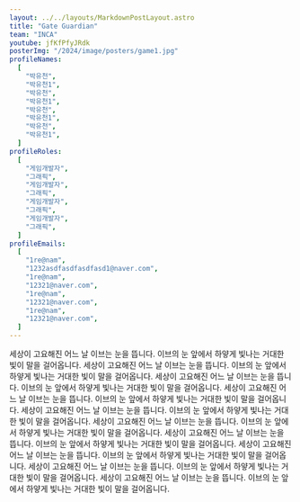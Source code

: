 ```yaml
---
layout: ../../layouts/MarkdownPostLayout.astro
title: "Gate Guardian"
team: "INCA"
youtube: jfKfPfyJRdk
posterImg: "/2024/image/posters/game1.jpg"
profileNames:
  [
    "박유천",
    "박유천1",
    "박유천",
    "박유천1",
    "박유천",
    "박유천1",
    "박유천",
    "박유천1",
  ]
profileRoles:
  [
    "게임개발자",
    "그래픽",
    "게임개발자",
    "그래픽",
    "게임개발자",
    "그래픽",
    "게임개발자",
    "그래픽",
  ]
profileEmails:
  [
    "1re@nam",
    "1232asdfasdfasdfasd1@naver.com",
    "1re@nam",
    "12321@naver.com",
    "1re@nam",
    "12321@naver.com",
    "1re@nam",
    "12321@naver.com",
  ]
---
```


세상이 고요해진 어느 날 이브는 눈을 뜹니다. 이브의 눈 앞에서 하얗게 빛나는 거대한 빛이 말을 걸어옵니다. 세상이 고요해진 어느 날 이브는 눈을 뜹니다. 이브의 눈 앞에서 하얗게 빛나는 거대한 빛이 말을 걸어옵니다. 세상이 고요해진 어느 날 이브는 눈을 뜹니다. 이브의 눈 앞에서 하얗게 빛나는 거대한 빛이 말을 걸어옵니다. 세상이 고요해진 어느 날 이브는 눈을 뜹니다. 이브의 눈 앞에서 하얗게 빛나는 거대한 빛이 말을 걸어옵니다. 세상이 고요해진 어느 날 이브는 눈을 뜹니다. 이브의 눈 앞에서 하얗게 빛나는 거대한 빛이 말을 걸어옵니다.
세상이 고요해진 어느 날 이브는 눈을 뜹니다. 이브의 눈 앞에서 하얗게 빛나는 거대한 빛이 말을 걸어옵니다. 세상이 고요해진 어느 날 이브는 눈을 뜹니다. 이브의 눈 앞에서 하얗게 빛나는 거대한 빛이 말을 걸어옵니다. 세상이 고요해진 어느 날 이브는 눈을 뜹니다. 이브의 눈 앞에서 하얗게 빛나는 거대한 빛이 말을 걸어옵니다. 세상이 고요해진 어느 날 이브는 눈을 뜹니다. 이브의 눈 앞에서 하얗게 빛나는 거대한 빛이 말을 걸어옵니다. 세상이 고요해진 어느 날 이브는 눈을 뜹니다. 이브의 눈 앞에서 하얗게 빛나는 거대한 빛이 말을 걸어옵니다.
